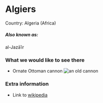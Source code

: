 # Algiers

Country: Algeria (Africa)

##### Also known as:

al-Jazāʾir

### What we would like to see there

- Ornate Ottoman cannon
  ![an old cannon](https://upload.wikimedia.org/wikipedia/commons/1/1a/Ottoman_cannon_end_of_16th_century_length_385cm_cal_178mm_weight_2910_stone_projectile_founded_8_October_1581_Alger_seized_1830.jpg)

### Extra information

- Link to [wikipedia](https://en.wikipedia.org/wiki/Algiers)
